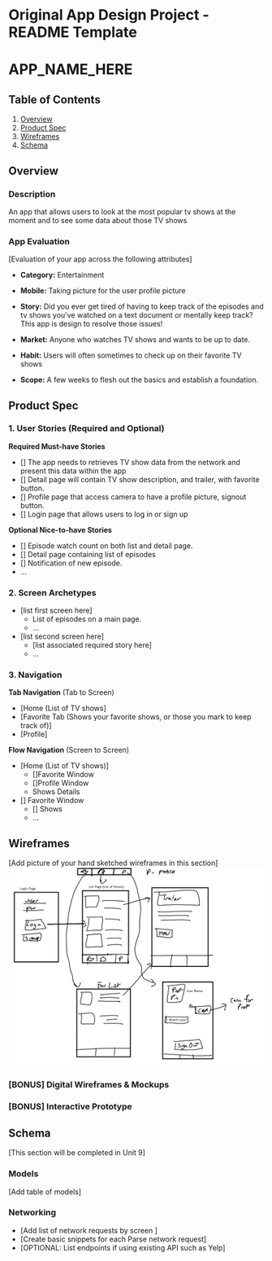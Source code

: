 Original App Design Project - README Template
===

# APP_NAME_HERE

## Table of Contents
1. [Overview](#Overview)
1. [Product Spec](#Product-Spec)
1. [Wireframes](#Wireframes)
2. [Schema](#Schema)

## Overview
### Description
An app that allows users to look at the most popular tv shows at the moment and to see some data about those TV shows

### App Evaluation
[Evaluation of your app across the following attributes]
- **Category:**
    Entertainment
- **Mobile:**
    Taking picture for the user profile picture
- **Story:**
    Did you ever get tired of having to keep track of the episodes and tv    shows     you've watched on a text document or mentally keep track? This app is design to resolve those issues! 

- **Market:**
    Anyone who watches TV shows and wants to be up to date.
- **Habit:**
    Users will often sometimes to check up on their favorite TV shows
- **Scope:** 
    A few weeks to flesh out the basics and establish a foundation.
    
    
## Product Spec

### 1. User Stories (Required and Optional)

**Required Must-have Stories**

* [] The app needs to retrieves TV show data from the network and present this data within the app
* [] Detail page will contain TV show description, and trailer, with favorite button.
* [] Profile page that access camera to have a profile picture, signout button.
* [] Login page that allows users to log in or sign up

**Optional Nice-to-have Stories**

* [] Episode watch count on both list and detail page.
* [] Detail page containing list of episodes
* [] Notification of new episode.
* ...

### 2. Screen Archetypes

* [list first screen here]
   * List of episodes on a  main page.
   * ...
* [list second screen here]
   * [list associated required story here]
   * ...

### 3. Navigation

**Tab Navigation** (Tab to Screen)

* [Home (List of TV shows]
* [Favorite Tab (Shows your favorite shows, or those you mark to keep track of)]
* [Profile]

**Flow Navigation** (Screen to Screen)

* [Home (List of TV shows)]
   * []Favorite Window
   * []Profile Window
   * Shows Details
* [] Favorite Window
   * [] Shows
   * ...

## Wireframes
[Add picture of your hand sketched wireframes in this section]
<img src="wireframe.unit8.png" width=600>

### [BONUS] Digital Wireframes & Mockups

### [BONUS] Interactive Prototype

## Schema 
[This section will be completed in Unit 9]
### Models
[Add table of models]
### Networking
- [Add list of network requests by screen ]
- [Create basic snippets for each Parse network request]
- [OPTIONAL: List endpoints if using existing API such as Yelp]
